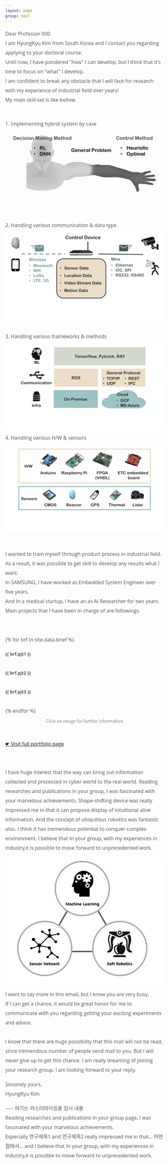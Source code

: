 ```yaml
---
layout: page
group: mail
---
```

<div style="color: #555555; font-family: Open Sans; font-size: 16px; line-height: 30px; max-width: 850px;">
<p>Dear Professor 000<br>
I am HyungKyu Kim from South Korea and I contact you regarding applying to your doctoral course.<br>
Until now, I have pondered "how" I can develop, but I think that it's time to focus on "what" I develop.<br>
I am confident to break any obstacle that I will face for research with my experience of industrial field over years!<br>
My main skill-set is like bellow.
</p>

<br>
<div class="brief">
  <div class="partial_img">
    <div>1. Implementing hybrid system by case</div>
    <img src="/images/mail/skill1.gif" alt="">
  </div>
  <div class="partial_img">
    <div>2. Handling various communication & data type</div>
    <img src="/images/mail/skill2.png" alt="">
  </div>
</div>
<br>

<div class="brief">
  <div class="partial_img">
    <div>3. Handling various frameworks & methods</div>
    <img src="/images/mail/skill3.png" alt="">
  </div>
  <div class="partial_img">
    <div>4. Handling various H/W & sensors</div>
    <img src="/images/mail/skill4.png" alt="">
  </div>
</div>

<br>
<p> I wanted to train myself through product process in industrial field.<br>
As a result, it was possible to get skill to develop any results what I want.<br>
In SAMSUNG, I have worked as Embedded System Engineer over five years.<br>
And In a medical startup, I have an as AI Researcher for two years.<br>
Main projects that I have been in charge of are followings.
</p>
<br>

{% for brf in site.data.brief %}
<div style="overflow: auto;    align-items: center;
    font-weight: bold;
    font-size: 14px;">
  <div class="brief_l">
    <div>{{ brf.pjt1 }}</div>
    <a href="{{ brf.url1 | relative_url }}"> <img src="{{ brf.img1 }}" alt=""> </a>
  </div>
  <div class="brief_m">
    <div>{{ brf.pjt2 }}</div>
    <a href="{{ brf.url2 | relative_url }}"><img src="{{ brf.img2 }}" alt=""></a>
  </div>
  <div class="brief_r">
    <div>{{ brf.pjt3 }}</div>
    <a href="{{ brf.url3 | relative_url }}"><img src="{{ brf.img3 }}" alt=""></a>
  </div>
</div>
{% endfor %}
<div style="color: #888; font-family: Noto Sans CJK KR; font-size: 14px; line-height: 15px; font-weight: 300; text-align:center; margin-top: 10px; margin-bottom: 30px;"> Click on image for further information</div>
<div style="margin-top: 50px; margin-bottom: 30px;">
    <a href="https://hyungkyu-kim.github.io/portfolio">☛ Visit full portfolio page</a>
</div>

<p><br>
I have huge interest that the way can bring out information collected and processed in cyber world to the real world.
Reading researches and publications in your group, I was fascinated with your marvelous achievements.
Shape-shifting device was really impressed me in that it can propose display of intuitional alive information.   
And the concept of ubiquitous robotics was fantastic also. 
I think It has tremendous potential to conquer complex environment.  
I believe that In your group, with my experiences in industry,it is possible to move forward to unprecedented work.
<br>
</p>

<p style="text-align: center;">
    <img src="/images/mail/mail_plan.PNG" width="500" alt="" align="center">
</p>

<p>
I want to say more in this email, but I know you are very busy.<br>
If I can get a chance, it would be great honor for me to communicate with you regarding getting your exciting experiments and advice.
<br><br>
I know that there are huge possibility that this mail will not be read, since tremendous number of people send mail to you.
But I will never give up to get this chance.
I am really dreaming of joining your research group.
I am looking forward to your reply.
</p>

<p>
Sincerely yours,<br>
HyungKyu Kim
</p>

<p>
----- 여기는 커스터마이징용 임시 내용<br>
Reading researches and publications in your group page, I was fascinated with your marvelous achievements.<br>
Especially 연구제목1 and 연구제목2 really impressed me in that… 어떤 점에서... 
and I believe that In your group, with my experiences in industry,it is possible to move forward to unprecedented work.
</p>
